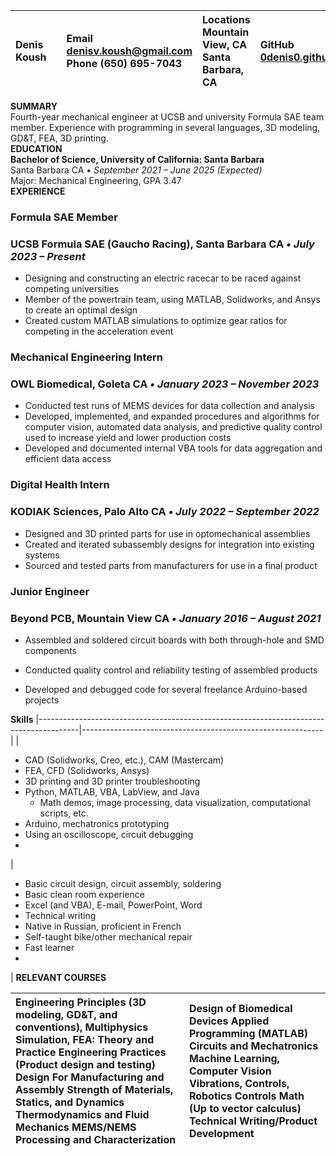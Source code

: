 

| Denis Koush |  | Email [denisv.koush@gmail.com](mailto:denis.koush@gmail.com) Phone (650) 695-7043 | Locations Mountain View, CA Santa Barbara, CA | GitHub   [0denis0.github.io](http://0denis0.github.io) |
| :---- | :---- | :---- | :---- | :---- |

**SUMMARY**  
Fourth-year mechanical engineer at UCSB and university Formula SAE team member. Experience with programming in several languages, 3D modeling, GD\&T, FEA, 3D printing.  
**EDUCATION**  
**Bachelor of Science, University of California: Santa Barbara**  
Santa Barbara CA *• September 2021 – June 2025 (Expected)*  
Major: Mechanical Engineering, GPA 3.47  
**EXPERIENCE**

### **Formula SAE Member**

### UCSB Formula SAE (Gaucho Racing), Santa Barbara CA *• July 2023 – Present*

* Designing and constructing an electric racecar to be raced against competing universities  
* Member of the powertrain team, using MATLAB, Solidworks, and Ansys to create an optimal design  
* Created custom MATLAB simulations to optimize gear ratios for competing in the acceleration event

### **Mechanical Engineering  Intern**

### OWL Biomedical, Goleta CA *• January 2023 – November 2023*

* Conducted test runs of MEMS devices for data collection and analysis  
* Developed, implemented, and expanded procedures and algorithms for computer vision, automated data analysis, and predictive quality control used to increase yield and lower production costs  
* Developed and documented internal VBA tools for data aggregation and efficient data access

### **Digital Health Intern**

### KODIAK Sciences, Palo Alto CA *• July 2022 – September 2022*

* Designed and 3D printed parts for use in optomechanical assemblies  
* Created and iterated subassembly designs for integration into existing systems  
* Sourced and tested parts from manufacturers for use in a final product

### **Junior Engineer**

### Beyond PCB, Mountain View CA *• January 2016 – August 2021*

* Assembled and soldered circuit boards with both through-hole and SMD components

* Conducted quality control and reliability testing of assembled products

* Developed and debugged code for several freelance Arduino-based projects

**Skills**
|----------------------------------------------------------------------------------------|------------------------------------------------------------|
| <ul> <li>CAD (Solidworks, Creo, etc.), CAM (Mastercam)</li> <li>FEA, CFD (Solidworks, Ansys)</li> <li>3D printing and 3D printer troubleshooting</li> <li>Python, MATLAB, VBA, LabView, and Java</li> <li style="list-style-type:none"> <ul> <li>Math demos, image processing, data visualization, computational scripts, etc.</li> </ul> </li> <li>Arduino, mechatronics prototyping</li> <li>Using an oscilloscope, circuit debugging</li> <li></li> </ul> | <ul> <li>Basic circuit design, circuit assembly, soldering</li> <li>Basic clean room experience</li> <li>Excel (and VBA), E-mail, PowerPoint, Word</li> <li>Technical writing</li> <li>Native in Russian, proficient in French</li> <li>Self-taught bike/other mechanical repair</li> <li>Fast learner</li> <li></li> </ul> |
**RELEVANT COURSES**

| Engineering Principles (3D modeling, GD\&T, and conventions), Multiphysics Simulation, FEA: Theory and Practice Engineering Practices (Product design and testing) Design For Manufacturing and Assembly Strength of Materials, Statics, and Dynamics Thermodynamics and Fluid Mechanics MEMS/NEMS Processing and Characterization | Design of Biomedical Devices Applied Programming (MATLAB) Circuits and Mechatronics Machine Learning, Computer Vision Vibrations, Controls, Robotics Controls Math (Up to vector calculus) Technical Writing/Product Development  |
| :---- | :---- |

